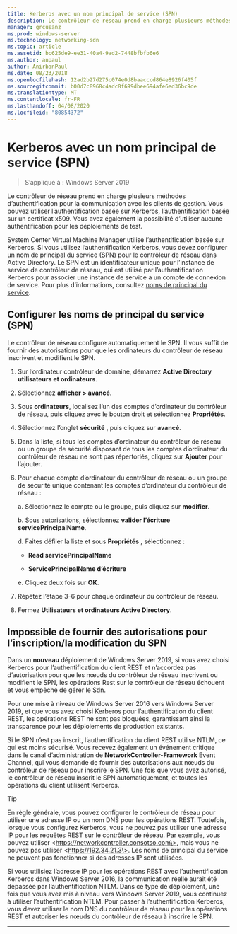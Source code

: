 ```yaml
---
title: Kerberos avec un nom principal de service (SPN)
description: Le contrôleur de réseau prend en charge plusieurs méthodes d’authentification pour la communication avec les clients de gestion. Vous pouvez utiliser l’authentification basée sur Kerberos, l’authentification basée sur un certificat x509. Vous avez également la possibilité d’utiliser aucune authentification pour les déploiements de test.
manager: grcusanz
ms.prod: windows-server
ms.technology: networking-sdn
ms.topic: article
ms.assetid: bc625de9-ee31-40a4-9ad2-7448bfbfb6e6
ms.author: anpaul
author: AnirbanPaul
ms.date: 08/23/2018
ms.openlocfilehash: 12ad2b27d275c074e0d8baacccd864e8926f405f
ms.sourcegitcommit: b00d7c8968c4adc8f699dbee694afe6ed36bc9de
ms.translationtype: MT
ms.contentlocale: fr-FR
ms.lasthandoff: 04/08/2020
ms.locfileid: "80854372"
---
```

# <a name="kerberos-with-service-principal-name-spn"></a>Kerberos avec un nom principal de service (SPN)

>S’applique à : Windows Server 2019

Le contrôleur de réseau prend en charge plusieurs méthodes d’authentification pour la communication avec les clients de gestion. Vous pouvez utiliser l’authentification basée sur Kerberos, l’authentification basée sur un certificat x509. Vous avez également la possibilité d’utiliser aucune authentification pour les déploiements de test.

System Center Virtual Machine Manager utilise l’authentification basée sur Kerberos. Si vous utilisez l’authentification Kerberos, vous devez configurer un nom de principal du service (SPN) pour le contrôleur de réseau dans Active Directory. Le SPN est un identificateur unique pour l’instance de service de contrôleur de réseau, qui est utilisé par l’authentification Kerberos pour associer une instance de service à un compte de connexion de service. Pour plus d’informations, consultez [noms de principal du service](https://docs.microsoft.com/windows/desktop/ad/service-principal-names).

## <a name="configure-service-principal-names-spn"></a>Configurer les noms de principal du service (SPN)

Le contrôleur de réseau configure automatiquement le SPN. Il vous suffit de fournir des autorisations pour que les ordinateurs du contrôleur de réseau inscrivent et modifient le SPN.

1.  Sur l’ordinateur contrôleur de domaine, démarrez **Active Directory utilisateurs et ordinateurs**.

2.  Sélectionnez **afficher \> avancé**.

3.  Sous **ordinateurs**, localisez l’un des comptes d’ordinateur du contrôleur de réseau, puis cliquez avec le bouton droit et sélectionnez **Propriétés**.

4.  Sélectionnez l’onglet **sécurité** , puis cliquez sur **avancé**.

5.  Dans la liste, si tous les comptes d’ordinateur du contrôleur de réseau ou un groupe de sécurité disposant de tous les comptes d’ordinateur du contrôleur de réseau ne sont pas répertoriés, cliquez sur **Ajouter** pour l’ajouter.

6.  Pour chaque compte d’ordinateur du contrôleur de réseau ou un groupe de sécurité unique contenant les comptes d’ordinateur du contrôleur de réseau :

    a.  Sélectionnez le compte ou le groupe, puis cliquez sur **modifier**.

    b.  Sous autorisations, sélectionnez **valider l’écriture servicePrincipalName**.

    d.  Faites défiler la liste et sous **Propriétés** , sélectionnez :

       -  **Read servicePrincipalName**

       -  **ServicePrincipalName d’écriture**

    e.  Cliquez deux fois sur **OK**.

7.  Répétez l’étape 3-6 pour chaque ordinateur du contrôleur de réseau.

8.  Fermez **Utilisateurs et ordinateurs Active Directory**.

## <a name="failure-to-provide-permissions-for-spn-registrationmodification"></a>Impossible de fournir des autorisations pour l’inscription/la modification du SPN

Dans un **nouveau** déploiement de Windows Server 2019, si vous avez choisi Kerberos pour l’authentification du client REST et n’accordez pas d’autorisation pour que les nœuds du contrôleur de réseau inscrivent ou modifient le SPN, les opérations Rest sur le contrôleur de réseau échouent et vous empêche de gérer le Sdn.

Pour une mise à niveau de Windows Server 2016 vers Windows Server 2019, et que vous avez choisi Kerberos pour l’authentification du client REST, les opérations REST ne sont pas bloquées, garantissant ainsi la transparence pour les déploiements de production existants. 

Si le SPN n’est pas inscrit, l’authentification du client REST utilise NTLM, ce qui est moins sécurisé. Vous recevez également un événement critique dans le canal d’administration de **NetworkController-Framework** Event Channel, qui vous demande de fournir des autorisations aux nœuds du contrôleur de réseau pour inscrire le SPN. Une fois que vous avez autorisé, le contrôleur de réseau inscrit le SPN automatiquement, et toutes les opérations du client utilisent Kerberos.


>[!TIP]
>En règle générale, vous pouvez configurer le contrôleur de réseau pour utiliser une adresse IP ou un nom DNS pour les opérations REST. Toutefois, lorsque vous configurez Kerberos, vous ne pouvez pas utiliser une adresse IP pour les requêtes REST sur le contrôleur de réseau. Par exemple, vous pouvez utiliser \<https://networkcontroller.consotso.com\>, mais vous ne pouvez pas utiliser \<https://192.34.21.3\>. Les noms de principal du service ne peuvent pas fonctionner si des adresses IP sont utilisées.
>
>Si vous utilisiez l’adresse IP pour les opérations REST avec l’authentification Kerberos dans Windows Server 2016, la communication réelle aurait été dépassée par l’authentification NTLM. Dans ce type de déploiement, une fois que vous avez mis à niveau vers Windows Server 2019, vous continuez à utiliser l’authentification NTLM. Pour passer à l’authentification Kerberos, vous devez utiliser le nom DNS du contrôleur de réseau pour les opérations REST et autoriser les nœuds du contrôleur de réseau à inscrire le SPN.

---